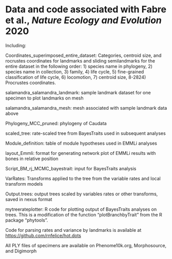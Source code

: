 Data and code associated with Fabre et al., *Nature Ecology and Evolution* 2020
=======

Including:

Coordinates_superimposed_entire_dataset: Categories, centroid size, and rocrustes coordinates for landmarks and sliding semilandmarks for the entire dataset in the following order: 1) species name in phylogeny, 2) species name in collection, 3) family, 4) life cycle, 5) fine-grained classification of life cycle, 6) locomotion, 7) centroid size, 8-2824) Procrustes coordinates.

salamandra_salamandra_landmark: sample landmark dataset for one specimen to plot landmarks on mesh

salamandra_salamandra_mesh: mesh associated with sample landmark data above

Phylogeny_MCC_pruned: phylogeny of Caudata

scaled_tree: rate-scaled tree from BayesTraits used in subsequent analyses

Module_definition: table of module hypotheses used in EMMLi analyses

layout_Emmli: format for generating network plot of EMMLi results with bones in relative position

Script_BM_rj_MCMC_bayestrait: input for BayesTraits analysis

VarRates: Transforms applied to the tree from the variable rates and local transform models

Output.trees: output trees scaled by variables rates or other transforms, saved in nexus format

mytreerateplotter: R code for plotting output of BayesTraits analyses on trees. This is a modification of the function “plotBranchbyTrait” from the R package “phytools”. 

Code for parsing rates and variance by landmarks is available at https://github.com/rnfelice/hot.dots

All PLY files of specimens are available on Phenome10k.org, Morphosource, and Digimorph

